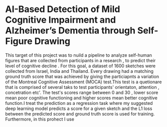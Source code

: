 # AI-Based Detection of Mild Cognitive Impairment and Alzheimer’s Dementia through Self-Figure Drawing
This target of this project was to nuild a pipeline to analyze self-human figures that are collected from participants in a research , to predict their level of cognitive decline . For this goal, a dataset of 1600 sketches were collected from Israel, India and Thailand. Every drawing had a matching ground truth score that was achieved by giving the particiapnts a variation of the Montreal Cognitive Assessment (MOCA) test.This test is a quetionare that is comprised of several taks to test participants' orientaton, attention , concetration etc'. The test's scores range between 0 and 30 , lower score mean poor cognitive functioning and higher scores mean better cognitive function.I treat the prediction as a regression task where my suggested deep learning model predicts a score for a given sketch and the L1 loss between the predicted score and ground truth score is used for training.
Furthermore, in this prohect I use 
